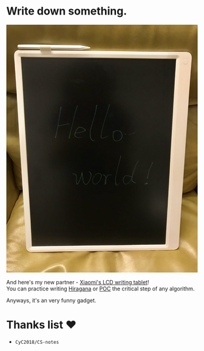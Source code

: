 # Write down something.

<img src="./little-helper.jpeg" alt="Xiaomi LCD writing tablet" width="512"/>

And here's my new partner - [Xiaomi's LCD writing tablet](https://www.amazon.com/Original-Writing-Electronic-Graphic-Drawing/dp/B08RCLW6TT/)!  
You can practice writing [Hiragana](https://en.wikipedia.org/wiki/Hiragana) or [POC](https://en.wikipedia.org/wiki/Proof_of_concept) the critical step of any algorithm.

Anyways, it's an very funny gadget.

# Thanks list ❤️
- `CyC2018/CS-notes`
